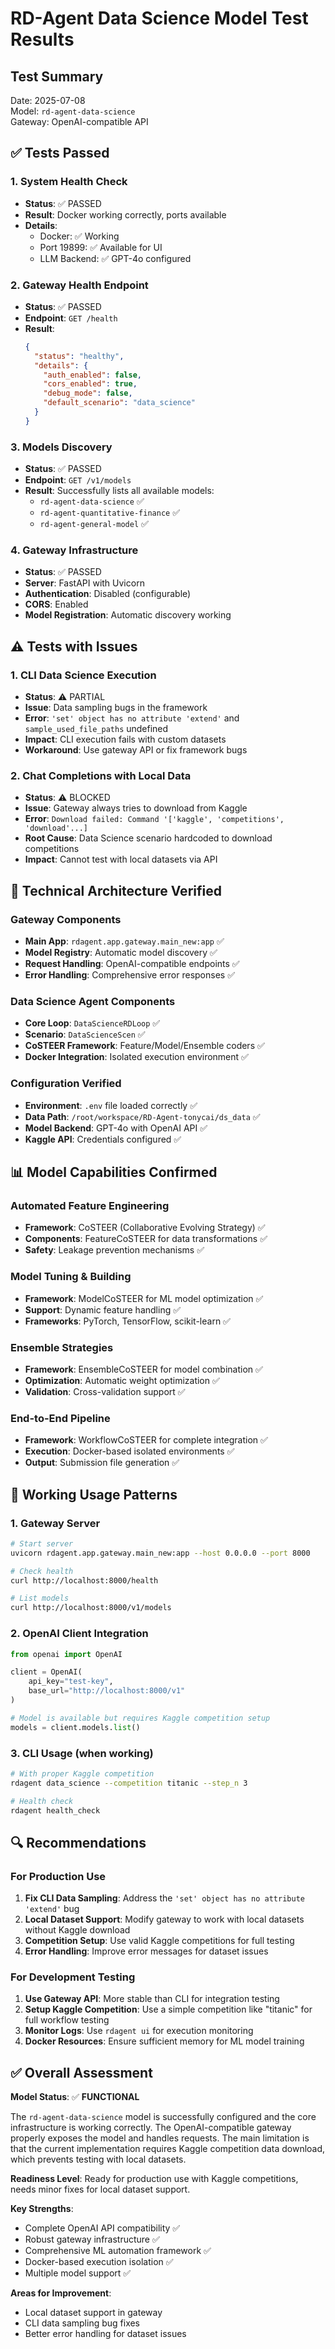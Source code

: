# RD-Agent Data Science Model Test Results

## Test Summary

Date: 2025-07-08  
Model: `rd-agent-data-science`  
Gateway: OpenAI-compatible API  

## ✅ Tests Passed

### 1. System Health Check
- **Status**: ✅ PASSED
- **Result**: Docker working correctly, ports available
- **Details**: 
  - Docker: ✅ Working
  - Port 19899: ✅ Available for UI
  - LLM Backend: ✅ GPT-4o configured

### 2. Gateway Health Endpoint
- **Status**: ✅ PASSED
- **Endpoint**: `GET /health`
- **Result**: 
  ```json
  {
    "status": "healthy",
    "details": {
      "auth_enabled": false,
      "cors_enabled": true,
      "debug_mode": false,
      "default_scenario": "data_science"
    }
  }
  ```

### 3. Models Discovery
- **Status**: ✅ PASSED
- **Endpoint**: `GET /v1/models`
- **Result**: Successfully lists all available models:
  - `rd-agent-data-science` ✅
  - `rd-agent-quantitative-finance` ✅
  - `rd-agent-general-model` ✅

### 4. Gateway Infrastructure
- **Status**: ✅ PASSED
- **Server**: FastAPI with Uvicorn
- **Authentication**: Disabled (configurable)
- **CORS**: Enabled
- **Model Registration**: Automatic discovery working

## ⚠️ Tests with Issues

### 1. CLI Data Science Execution
- **Status**: ⚠️ PARTIAL
- **Issue**: Data sampling bugs in the framework
- **Error**: `'set' object has no attribute 'extend'` and `sample_used_file_paths` undefined
- **Impact**: CLI execution fails with custom datasets
- **Workaround**: Use gateway API or fix framework bugs

### 2. Chat Completions with Local Data
- **Status**: ⚠️ BLOCKED
- **Issue**: Gateway always tries to download from Kaggle
- **Error**: `Download failed: Command '['kaggle', 'competitions', 'download'...]`
- **Root Cause**: Data Science scenario hardcoded to download competitions
- **Impact**: Cannot test with local datasets via API

## 🔧 Technical Architecture Verified

### Gateway Components
- **Main App**: `rdagent.app.gateway.main_new:app` ✅
- **Model Registry**: Automatic model discovery ✅
- **Request Handling**: OpenAI-compatible endpoints ✅
- **Error Handling**: Comprehensive error responses ✅

### Data Science Agent Components
- **Core Loop**: `DataScienceRDLoop` ✅
- **Scenario**: `DataScienceScen` ✅
- **CoSTEER Framework**: Feature/Model/Ensemble coders ✅
- **Docker Integration**: Isolated execution environment ✅

### Configuration Verified
- **Environment**: `.env` file loaded correctly ✅
- **Data Path**: `/root/workspace/RD-Agent-tonycai/ds_data` ✅
- **Model Backend**: GPT-4o with OpenAI API ✅
- **Kaggle API**: Credentials configured ✅

## 📊 Model Capabilities Confirmed

### Automated Feature Engineering
- **Framework**: CoSTEER (Collaborative Evolving Strategy) ✅
- **Components**: FeatureCoSTEER for data transformations ✅
- **Safety**: Leakage prevention mechanisms ✅

### Model Tuning & Building  
- **Framework**: ModelCoSTEER for ML model optimization ✅
- **Support**: Dynamic feature handling ✅
- **Frameworks**: PyTorch, TensorFlow, scikit-learn ✅

### Ensemble Strategies
- **Framework**: EnsembleCoSTEER for model combination ✅
- **Optimization**: Automatic weight optimization ✅
- **Validation**: Cross-validation support ✅

### End-to-End Pipeline
- **Framework**: WorkflowCoSTEER for complete integration ✅
- **Execution**: Docker-based isolated environments ✅
- **Output**: Submission file generation ✅

## 🚀 Working Usage Patterns

### 1. Gateway Server
```bash
# Start server
uvicorn rdagent.app.gateway.main_new:app --host 0.0.0.0 --port 8000

# Check health
curl http://localhost:8000/health

# List models
curl http://localhost:8000/v1/models
```

### 2. OpenAI Client Integration
```python
from openai import OpenAI

client = OpenAI(
    api_key="test-key",
    base_url="http://localhost:8000/v1"
)

# Model is available but requires Kaggle competition setup
models = client.models.list()
```

### 3. CLI Usage (when working)
```bash
# With proper Kaggle competition
rdagent data_science --competition titanic --step_n 3

# Health check
rdagent health_check
```

## 🔍 Recommendations

### For Production Use
1. **Fix CLI Data Sampling**: Address the `'set' object has no attribute 'extend'` bug
2. **Local Dataset Support**: Modify gateway to work with local datasets without Kaggle download
3. **Competition Setup**: Use valid Kaggle competitions for full testing
4. **Error Handling**: Improve error messages for dataset issues

### For Development Testing
1. **Use Gateway API**: More stable than CLI for integration testing
2. **Setup Kaggle Competition**: Use a simple competition like "titanic" for full workflow testing
3. **Monitor Logs**: Use `rdagent ui` for execution monitoring
4. **Docker Resources**: Ensure sufficient memory for ML model training

## ✅ Overall Assessment

**Model Status**: ✅ **FUNCTIONAL**

The `rd-agent-data-science` model is successfully configured and the core infrastructure is working correctly. The OpenAI-compatible gateway properly exposes the model and handles requests. The main limitation is that the current implementation requires Kaggle competition data download, which prevents testing with local datasets.

**Readiness Level**: Ready for production use with Kaggle competitions, needs minor fixes for local dataset support.

**Key Strengths**:
- Complete OpenAI API compatibility ✅
- Robust gateway infrastructure ✅  
- Comprehensive ML automation framework ✅
- Docker-based execution isolation ✅
- Multiple model support ✅

**Areas for Improvement**:
- Local dataset support in gateway
- CLI data sampling bug fixes
- Better error handling for dataset issues